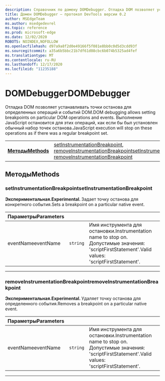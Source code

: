 ```yaml
---
description: Справочник по домену DOMDebugger. Отладка DOM позволяет устанавливать точки останова для определенных операций и событий DOM. Выполнение JavaScript остановится для этих операций, как если бы был установлен обычный набор точек останова.
title: Домен DOMDebugger — протокол DevTools версии 0.2
author: MSEdgeTeam
ms.author: msedgedevrel
ms.topic: reference
ms.prod: microsoft-edge
ms.date: 12/02/2020
ROBOTS: NOINDEX,NOFOLLOW
ms.openlocfilehash: d97a9a8f2d0e49166f5f081e8bb0c0d5d3cdd93f
ms.sourcegitcommit: a35a6b5bbc21b7df61d08cbc6b074b5325ad4fef
ms.translationtype: MT
ms.contentlocale: ru-RU
ms.lasthandoff: 12/17/2020
ms.locfileid: "11235188"
---
```

# <span data-ttu-id="7001b-105">DOMDebugger</span><span class="sxs-lookup"><span data-stu-id="7001b-105">DOMDebugger</span></span>

<span data-ttu-id="7001b-106">Отладка DOM позволяет устанавливать точки останова для определенных операций и событий DOM.</span><span class="sxs-lookup"><span data-stu-id="7001b-106">DOM debugging allows setting breakpoints on particular DOM operations and events.</span></span> <span data-ttu-id="7001b-107">Выполнение JavaScript остановится для этих операций, как если бы был установлен обычный набор точек останова.</span><span class="sxs-lookup"><span data-stu-id="7001b-107">JavaScript execution will stop on these operations as if there was a regular breakpoint set.</span></span>

| | |
|-|-|
| [**<span data-ttu-id="7001b-108">Методы</span><span class="sxs-lookup"><span data-stu-id="7001b-108">Methods</span></span>**](#methods) | <span data-ttu-id="7001b-109">[setInstrumentationBreakpoint](#setinstrumentationbreakpoint), [removeInstrumentationBreakpoint](#removeinstrumentationbreakpoint)</span><span class="sxs-lookup"><span data-stu-id="7001b-109">[setInstrumentationBreakpoint](#setinstrumentationbreakpoint), [removeInstrumentationBreakpoint](#removeinstrumentationbreakpoint)</span></span> |
## <span data-ttu-id="7001b-110">Методы</span><span class="sxs-lookup"><span data-stu-id="7001b-110">Methods</span></span>

### <span data-ttu-id="7001b-111">setInstrumentationBreakpoint</span><span class="sxs-lookup"><span data-stu-id="7001b-111">setInstrumentationBreakpoint</span></span>
<span><b><span data-ttu-id="7001b-112">Экспериментальная.</span><span class="sxs-lookup"><span data-stu-id="7001b-112">Experimental.</span></span> </b></span><span data-ttu-id="7001b-113">Задает точку останова для конкретного события.</span><span class="sxs-lookup"><span data-stu-id="7001b-113">Sets a breakpoint on a particular native event.</span></span>

<table>
    <thead>
        <tr>
            <th><span data-ttu-id="7001b-114">Параметры</span><span class="sxs-lookup"><span data-stu-id="7001b-114">Parameters</span></span></th>
            <th></th>
            <th></th>
        </tr>
    </thead>
    <tbody>
        <tr>
            <td><span data-ttu-id="7001b-115">eventName</span><span class="sxs-lookup"><span data-stu-id="7001b-115">eventName</span></span></td>
            <td><code class="flyout">string</code></td>
            <td><span data-ttu-id="7001b-116">Имя инструмента для остановки.</span><span class="sxs-lookup"><span data-stu-id="7001b-116">Instrumentation name to stop on.</span></span> <span data-ttu-id="7001b-117">Допустимые значения: 'scriptFirstStatement'.</span><span class="sxs-lookup"><span data-stu-id="7001b-117">Valid values: 'scriptFirstStatement'.</span></span></td>
        </tr>
    </tbody>
</table>
</p>

---

### <span data-ttu-id="7001b-118">removeInstrumentationBreakpoint</span><span class="sxs-lookup"><span data-stu-id="7001b-118">removeInstrumentationBreakpoint</span></span>
<span><b><span data-ttu-id="7001b-119">Экспериментальная.</span><span class="sxs-lookup"><span data-stu-id="7001b-119">Experimental.</span></span> </b></span><span data-ttu-id="7001b-120">Удаляет точку останова для определенного события.</span><span class="sxs-lookup"><span data-stu-id="7001b-120">Removes a breakpoint on a particular native event.</span></span>

<table>
    <thead>
        <tr>
            <th><span data-ttu-id="7001b-121">Параметры</span><span class="sxs-lookup"><span data-stu-id="7001b-121">Parameters</span></span></th>
            <th></th>
            <th></th>
        </tr>
    </thead>
    <tbody>
        <tr>
            <td><span data-ttu-id="7001b-122">eventName</span><span class="sxs-lookup"><span data-stu-id="7001b-122">eventName</span></span></td>
            <td><code class="flyout">string</code></td>
            <td><span data-ttu-id="7001b-123">Имя инструмента для остановки.</span><span class="sxs-lookup"><span data-stu-id="7001b-123">Instrumentation name to stop on.</span></span> <span data-ttu-id="7001b-124">Допустимые значения: 'scriptFirstStatement'.</span><span class="sxs-lookup"><span data-stu-id="7001b-124">Valid values: 'scriptFirstStatement'.</span></span></td>
        </tr>
    </tbody>
</table>
</p>

---
